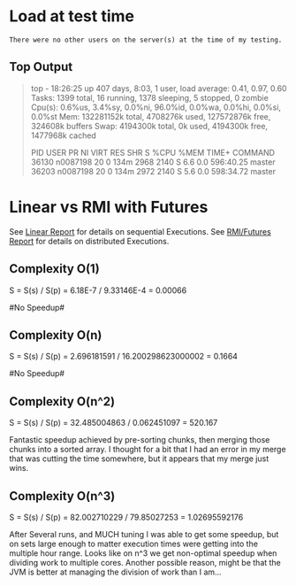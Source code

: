# Load at test time

    There were no other users on the server(s) at the time of my testing.

## Top Output

> top - 18:26:25 up 407 days,  8:03,  1 user,  load average: 0.41, 0.97, 0.60
> Tasks: 1399 total,  16 running, 1378 sleeping,   5 stopped,   0 zombie
> Cpu(s):  0.6%us,  3.4%sy,  0.0%ni, 96.0%id,  0.0%wa,  0.0%hi,  0.0%si,  0.0%st
> Mem:  132281152k total,  4708276k used, 127572876k free,   324608k buffers
> Swap:  4194300k total,        0k used,  4194300k free,  1477968k cached
> 
>   PID USER      PR  NI  VIRT  RES  SHR S %CPU %MEM    TIME+  COMMAND
> 36130 n0087198  20   0  134m 2968 2140 S  6.6  0.0 596:40.25 master
> 36203 n0087198  20   0  134m 2972 2140 S  5.6  0.0 598:34.72 master

# Linear vs RMI with Futures 
See [Linear Report](./report.seq.md) for details on sequential Executions.
See [RMI/Futures Report](./report.rmi.md) for details on distributed Executions.

## Complexity O(1)
S = S(s) / S(p) = 6.18E-7 / 9.33146E-4 = 0.00066

#No Speedup#

## Complexity O(n)
S = S(s) / S(p) = 2.696181591 / 16.200298623000002 = 0.1664

#No Speedup#

## Complexity O(n^2)
S = S(s) / S(p) = 32.485004863 / 0.062451097 = 520.167

Fantastic speedup achieved by pre-sorting chunks, then  merging those chunks into a sorted array.
I thought for a bit that I had an error in my merge that was cutting the time somewhere, but 
it appears that my merge just wins.

## Complexity O(n^3)
S = S(s) / S(p) = 82.002710229 / 79.85027253 = 1.02695592176

After Several runs, and MUCH tuning I was able to get some speedup, but on sets large enough to matter
execution times were getting into the multiple hour range. Looks like on n^3 we get non-optimal 
speedup when dividing work to multiple cores. Another possible reason, might be that the JVM 
is better at managing the division of work than I am...
